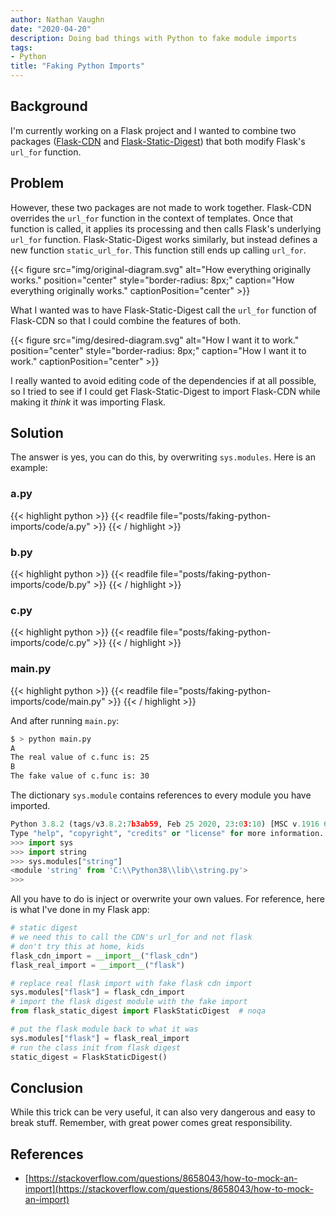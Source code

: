 ```yaml
---
author: Nathan Vaughn
date: "2020-04-20"
description: Doing bad things with Python to fake module imports
tags:
- Python
title: "Faking Python Imports"
---
```


## Background

I'm currently working on a Flask project and I wanted to combine two packages
([Flask-CDN](https://github.com/paylogic/flask-cdn) and
[Flask-Static-Digest](https://github.com/nickjj/flask-static-digest))
that both modify Flask's `url_for` function.

## Problem

However, these two packages are not made to work together. Flask-CDN overrides the
`url_for` function in the context of templates. Once that function is called,
it applies its processing and then calls Flask's underlying `url_for` function.
Flask-Static-Digest works similarly, but instead defines a new
function `static_url_for`. This function still ends up calling `url_for`.

{{< figure src="img/original-diagram.svg" alt="How everything originally works." position="center" style="border-radius: 8px;" caption="How everything originally works." captionPosition="center" >}}

What I wanted was to have Flask-Static-Digest call the `url_for` function of Flask-CDN
so that I could combine the features of both.

{{< figure src="img/desired-diagram.svg" alt="How I want it to work." position="center" style="border-radius: 8px;" caption="How I want it to work." captionPosition="center" >}}

I really wanted to avoid editing code of the dependencies if at all possible,
so I tried to see if I could get Flask-Static-Digest to import Flask-CDN while making it
*think* it was importing Flask.

## Solution

The answer is yes, you can do this, by overwriting `sys.modules`. Here is an example:

### a.py

{{< highlight python >}}
{{< readfile file="posts/faking-python-imports/code/a.py" >}}
{{< / highlight >}}

### b.py

{{< highlight python >}}
{{< readfile file="posts/faking-python-imports/code/b.py" >}}
{{< / highlight >}}

### c.py

{{< highlight python >}}
{{< readfile file="posts/faking-python-imports/code/c.py" >}}
{{< / highlight >}}

### main.py

{{< highlight python >}}
{{< readfile file="posts/faking-python-imports/code/main.py" >}}
{{< / highlight >}}

And after running `main.py`:

```bash
$ > python main.py
A
The real value of c.func is: 25
B
The fake value of c.func is: 30
```

The dictionary `sys.module` contains references to every module you have imported.

```python
Python 3.8.2 (tags/v3.8.2:7b3ab59, Feb 25 2020, 23:03:10) [MSC v.1916 64 bit (AMD64)] on win32
Type "help", "copyright", "credits" or "license" for more information.
>>> import sys
>>> import string
>>> sys.modules["string"]
<module 'string' from 'C:\\Python38\\lib\\string.py'>
>>>
```

All you have to do is inject or overwrite your own values. For reference,
here is what I've done in my Flask app:

```python
# static digest
# we need this to call the CDN's url_for and not flask
# don't try this at home, kids
flask_cdn_import = __import__("flask_cdn")
flask_real_import = __import__("flask")

# replace real flask import with fake flask cdn import
sys.modules["flask"] = flask_cdn_import
# import the flask digest module with the fake import
from flask_static_digest import FlaskStaticDigest  # noqa

# put the flask module back to what it was
sys.modules["flask"] = flask_real_import
# run the class init from flask digest
static_digest = FlaskStaticDigest()
```

## Conclusion

While this trick can be very useful, it can also very dangerous and easy to break stuff.
Remember, with great power comes great responsibility.

## References
- [https://stackoverflow.com/questions/8658043/how-to-mock-an-import](https://stackoverflow.com/questions/8658043/how-to-mock-an-import)
